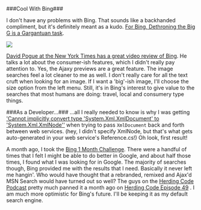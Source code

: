 <!--{Title:"Bing: One Month Away From Google", PublishedOn:"2009-07-10T07:42:22", Intro:"I don't have any problems after using Bing for a month..",Tags:["bing","search"]} -->

###Cool With Bing###

 I don't have any problems with Bing. That sounds like a backhanded compliment, but it's definitely meant as a kudo. [For Bing, Dethroning the Big G is a Gargantuan task](http://blog.searchenginewatch.com/090709-160556). 

![](http://i.imgur.com/mIurCKR.png)

[David Pogue at the New York Times has a great video review of Bing](http://www.nytimes.com/video/technology/personaltech/1194841436468/microsoft-bing.html). He talks a lot about the consumer-ish features, which I didn't really pay attention to. Yes, the Ajaxy previews are a great feature. The image searches feel a lot cleaner to me as well. I don't really care for all the text cruft when looking for an image. If I want a 'big'-ish image, I'll choose the size option from the left menu. Still, it's in Bing's interest to give value to the searches that most humans are doing: travel, local and consumery type things.

###As a Developer...###
...all I really needed to know is why I was getting ['Cannot implicitly convert type 'System.Xml.XmlDocument' to 'System.Xml.XmlNode''](http://www.bing.com/search?q=Cannot+implicitly+convert+type+%27System.Xml.XmlDocument%27+to+%27System.Xml.XmlNode) when trying to pass `XmlDocument` back and forth between web services. (hey, I didn't specify XmlNode, but that's what gets auto-generated in your web service's  Reference.cs!) Oh look, first result!

A month ago, I took the [Bing 1 Month Challenge](http://devtxt.com/blog/post/Bing-Switchover-One-Month-or-More.aspx). There were a handful of times that I felt I might be able to do better in Google, and about half those times, I found what I was looking for in Google. The majority of searches though, Bing provided me with the results that I need. Basically it never left me hangin'. Who would have thought that a rebranded, remixed and Ajax'd MSN Search would have turned out so well?
The guys on the [Herding Code Podcast](herdingcode.com) pretty much panned it a month ago on [Herding Code Episode 49](herdingcode.com/?p=186) . I am much more optimistic for Bing's future. I'll be keeping it as my default search engine.
